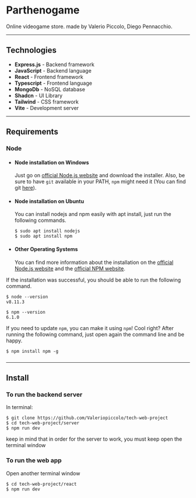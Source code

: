 # Parthenogame

Online videogame store. made by Valerio Piccolo, Diego Pennacchio.

---

## Technologies

- **Express.js** - Backend framework
- **JavaScript** - Backend language
- **React** - Frontend framework
- **Typescript** - Frontend language
- **MongoDb** - NoSQL database
- **Shadcn** - UI Library
- **Tailwind** - CSS framework
- **Vite** - Development server

---

## Requirements

### Node

- #### Node installation on Windows

  Just go on [official Node.js website](https://nodejs.org/) and download the installer.
  Also, be sure to have `git` available in your PATH, `npm` might need it (You can find git [here](https://git-scm.com/)).

- #### Node installation on Ubuntu

  You can install nodejs and npm easily with apt install, just run the following commands.

      $ sudo apt install nodejs
      $ sudo apt install npm

- #### Other Operating Systems
  You can find more information about the installation on the [official Node.js website](https://nodejs.org/) and the [official NPM website](https://npmjs.org/).

If the installation was successful, you should be able to run the following command.

    $ node --version
    v8.11.3

    $ npm --version
    6.1.0

If you need to update `npm`, you can make it using `npm`! Cool right? After running the following command, just open again the command line and be happy.

    $ npm install npm -g

###

---

## Install

### To run the backend server

In terminal:

    $ git clone https://github.com/Valeriopiccolo/tech-web-project
    $ cd tech-web-project/server
    $ npm run dev

keep in mind that in order for the server to work, you must keep open the terminal window

### To run the web app

Open another terminal window

    $ cd tech-web-project/react
    $ npm run dev
